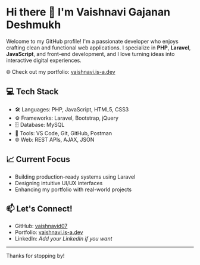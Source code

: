 # Hi there 👋 I'm Vaishnavi Gajanan Deshmukh

Welcome to my GitHub profile! I'm a passionate developer who enjoys crafting clean and functional web applications. I specialize in **PHP**, **Laravel**, **JavaScript**, and front-end development, and I love turning ideas into interactive digital experiences.

🌐 Check out my portfolio: [vaishnavi.is-a.dev](https://vaishnavi.is-a.dev)

## 💻 Tech Stack
- 🛠️ Languages: PHP, JavaScript, HTML5, CSS3
- ⚙️ Frameworks: Laravel, Bootstrap, jQuery
- 🗄️ Database: MySQL
- 🧰 Tools: VS Code, Git, GitHub, Postman
- 🌐 Web: REST APIs, AJAX, JSON

## 📈 Current Focus
- Building production-ready systems using Laravel
- Designing intuitive UI/UX interfaces
- Enhancing my portfolio with real-world projects

## 📫 Let's Connect!
- GitHub: [vaishnavid07](https://github.com/vaishnavid07)
- Portfolio: [vaishnavi.is-a.dev](https://vaishnavi.is-a.dev)
- LinkedIn: *Add your LinkedIn if you want*

---


Thanks for stopping by!
